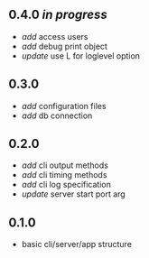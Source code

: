 ## 0.4.0 _in progress_

* _add_ access users
* _add_ debug print object
* _update_ use L for loglevel option

## 0.3.0

* _add_ configuration files
* _add_ db connection

## 0.2.0

* _add_ cli output methods
* _add_ cli timing methods
* _add_ cli log specification
* _update_ server start port arg

## 0.1.0

* basic cli/server/app structure
